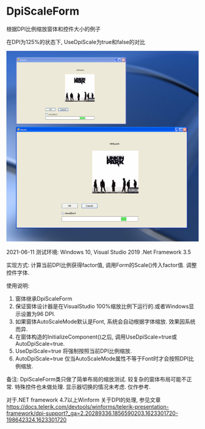 # DpiScaleForm
根据DPI比例缩放窗体和控件大小的例子

在DPI为125%的状态下, UseDpiScale为true和false的对比

![在DPI为125%的状态下, UseDpiScale为true和false的对比](https://github.com/culmencasa/DpiScaleForm/blob/main/NoneVsDPI.png)

2021-06-11 测试环境: Windows 10, Visual Studio 2019 .Net Framework 3.5

实现方式: 计算当前DPI比例获得factor值, 调用Form的Scale()传入factor值. 调整控件字体.

使用说明:
1. 窗体继承DpiScaleForm
2. 保证窗体设计器是在VisualStudio 100%缩放比例下运行的.或者Windows显示设置为96 DPI.
3. 如果窗体AutoScaleMode默认是Font, 系统会自动根据字体缩放. 效果因系统而异.
4. 在窗体构造的InitializeComponent()之后, 调用UseDpiScale=true或AutoDpiScale=true.
5. UseDpiScale=true 将强制按照当前DPI比例缩放.
6. AutoDpiScale=true 仅当AutoScaleMode属性不等于Font时才会按照DPI比例缩放.

备注: DpiScaleForm类只做了简单布局的缩放测试. 
     较复杂的窗体布局可能不正常. 特殊控件也未做处理. 
     显示器切换的情况未考虑.
     仅作参考.
     
对于.NET framework 4.7以上Winform 关于DPI的处理, 参见文章 https://docs.telerik.com/devtools/winforms/telerik-presentation-framework/dpi-support?_ga=2.20289336.1856590203.1623301720-198642324.1623301720


